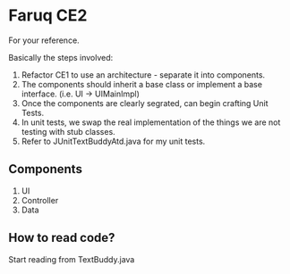 # Faruq CE2

For your reference.

Basically the steps involved:

1. Refactor CE1 to use an architecture - separate it into components.
2. The components should inherit a base class or implement a base interface. (i.e. UI -> 
UIMainImpl)
3. Once the components are clearly segrated, can begin crafting Unit Tests.
4. In unit tests, we swap the real implementation of the things we are not testing with stub 
classes.
5. Refer to JUnitTextBuddyAtd.java for my unit tests.

## Components

1. UI
2. Controller
3. Data

## How to read code?

Start reading from TextBuddy.java
